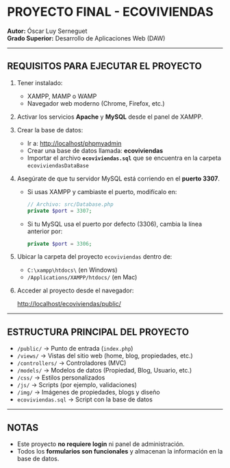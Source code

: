 # PROYECTO FINAL - ECOVIVIENDAS

**Autor:** Óscar Luy Serneguet  
**Grado Superior:** Desarrollo de Aplicaciones Web (DAW)

---

## REQUISITOS PARA EJECUTAR EL PROYECTO

1. Tener instalado:
   - XAMPP, MAMP o WAMP
   - Navegador web moderno (Chrome, Firefox, etc.)

2. Activar los servicios **Apache** y **MySQL** desde el panel de XAMPP.

3. Crear la base de datos:
   - Ir a: [http://localhost/phpmyadmin](http://localhost/phpmyadmin)
   - Crear una base de datos llamada: **ecoviviendas**
   - Importar el archivo **`ecoviviendas.sql`** que se encuentra en la carpeta `ecoviviendasDataBase`

4. Asegúrate de que tu servidor MySQL está corriendo en el **puerto 3307**.
   - Si usas XAMPP y cambiaste el puerto, modifícalo en:

     ```php
     // Archivo: src/Database.php
     private $port = 3307;
     ```

   - Si tu MySQL usa el puerto por defecto (3306), cambia la línea anterior por:

     ```php
     private $port = 3306;
     ```

5. Ubicar la carpeta del proyecto `ecoviviendas` dentro de:

   - `C:\xampp\htdocs\` (en Windows)
   - `/Applications/XAMPP/htdocs/` (en Mac)

6. Acceder al proyecto desde el navegador:

   [http://localhost/ecoviviendas/public/](http://localhost/ecoviviendas/public/)

---

## ESTRUCTURA PRINCIPAL DEL PROYECTO

- `/public/` → Punto de entrada (`index.php`)
- `/views/` → Vistas del sitio web (home, blog, propiedades, etc.)
- `/controllers/` → Controladores (MVC)
- `/models/` → Modelos de datos (Propiedad, Blog, Usuario, etc.)
- `/css/` → Estilos personalizados
- `/js/` → Scripts (por ejemplo, validaciones)
- `/img/` → Imágenes de propiedades, blogs y diseño
- `ecoviviendas.sql` → Script con la base de datos

---

## NOTAS

- Este proyecto **no requiere login** ni panel de administración.
- Todos los **formularios son funcionales** y almacenan la información en la base de datos.